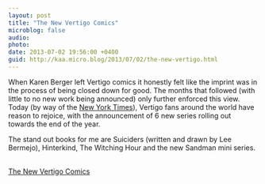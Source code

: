 ```yaml
---
layout: post
title: "The New Vertigo Comics"
microblog: false
audio: 
photo: 
date: 2013-07-02 19:56:00 +0400
guid: http://kaa.micro.blog/2013/07/02/the-new-vertigo.html
---
```

<p>When Karen Berger left Vertigo comics it honestly felt like the imprint was in the process of being closed down for good. The months that followed (with little to no new work being announced) only further enforced this view. Today (by way of the <a href="http://www.nytimes.com/2013/07/01/business/media/vertigo-a-dc-comics-brand-is-rebuilding-with-6-new-series.html?pagewanted=all&amp;_r=1&amp;">New York Times</a>), Vertigo fans around the world have reason to rejoice, with the announcement of 6 new series rolling out towards the end of the year.</p>

<p>The stand out books for me are Suiciders (written and drawn by Lee Bermejo), Hinterkind, The Witching Hour and the new Sandman mini series.</p><br /><a href='http://www.dccomics.com/blog/2013/07/01/the-new-york-times-highlights-vertigo-announces-6-new-titles#1'>The New Vertigo Comics</a>

